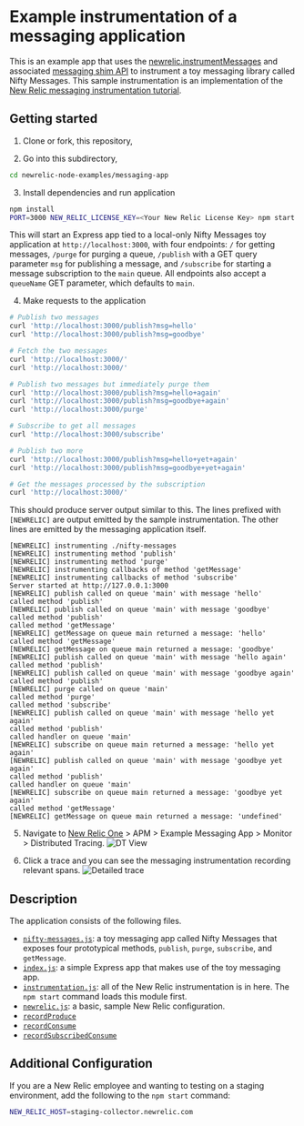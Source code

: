 # Example instrumentation of a messaging application

This is an example app that uses the [newrelic.instrumentMessages](https://newrelic.github.io/node-newrelic/API.html#instrumentMessages) and associated [messaging shim API](https://newrelic.github.io/node-newrelic/MessageShim.html) to instrument a toy messaging library called Nifty Messages. This sample instrumentation is an implementation of the [New Relic messaging instrumentation tutorial](http://newrelic.github.io/node-newrelic/tutorial-Messaging-Simple.html).

## Getting started

1. Clone or fork, this repository,

2. Go into this subdirectory,

``` sh
cd newrelic-node-examples/messaging-app
```

3. Install dependencies and run application

```sh
npm install
PORT=3000 NEW_RELIC_LICENSE_KEY=<Your New Relic License Key> npm start
```

This will start an Express app tied to a local-only Nifty Messages toy application at `http://localhost:3000`, with four endpoints: `/` for getting messages, `/purge` for purging a queue, `/publish` with a GET query parameter `msg` for publishing a message, and `/subscribe` for starting a message subscription to the `main` queue. All endpoints also accept a `queueName` GET parameter, which defaults to `main`.

4. Make requests to the application

```sh
# Publish two messages
curl 'http://localhost:3000/publish?msg=hello'
curl 'http://localhost:3000/publish?msg=goodbye'

# Fetch the two messages
curl 'http://localhost:3000/'
curl 'http://localhost:3000/'

# Publish two messages but immediately purge them
curl 'http://localhost:3000/publish?msg=hello+again'
curl 'http://localhost:3000/publish?msg=goodbye+again'
curl 'http://localhost:3000/purge'

# Subscribe to get all messages
curl 'http://localhost:3000/subscribe'

# Publish two more
curl 'http://localhost:3000/publish?msg=hello+yet+again'
curl 'http://localhost:3000/publish?msg=goodbye+yet+again'

# Get the messages processed by the subscription
curl 'http://localhost:3000/'
```

This should produce server output similar to this. The lines prefixed with `[NEWRELIC]` are output emitted by the sample instrumentation. The other lines are emitted by the messaging application itself.

```
[NEWRELIC] instrumenting ./nifty-messages
[NEWRELIC] instrumenting method 'publish'
[NEWRELIC] instrumenting method 'purge'
[NEWRELIC] instrumenting callbacks of method 'getMessage'
[NEWRELIC] instrumenting callbacks of method 'subscribe'
Server started at http://127.0.0.1:3000
[NEWRELIC] publish called on queue 'main' with message 'hello'
called method 'publish'
[NEWRELIC] publish called on queue 'main' with message 'goodbye'
called method 'publish'
called method 'getMessage'
[NEWRELIC] getMessage on queue main returned a message: 'hello'
called method 'getMessage'
[NEWRELIC] getMessage on queue main returned a message: 'goodbye'
[NEWRELIC] publish called on queue 'main' with message 'hello again'
called method 'publish'
[NEWRELIC] publish called on queue 'main' with message 'goodbye again'
called method 'publish'
[NEWRELIC] purge called on queue 'main'
called method 'purge'
called method 'subscribe'
[NEWRELIC] publish called on queue 'main' with message 'hello yet again'
called method 'publish'
called handler on queue 'main'
[NEWRELIC] subscribe on queue main returned a message: 'hello yet again'
[NEWRELIC] publish called on queue 'main' with message 'goodbye yet again'
called method 'publish'
called handler on queue 'main'
[NEWRELIC] subscribe on queue main returned a message: 'goodbye yet again'
called method 'getMessage'
[NEWRELIC] getMessage on queue main returned a message: 'undefined'
```

5. Navigate to [New Relic One](https://one.newrelic.com) > APM > Example Messaging App > Monitor > Distributed Tracing.
![DT View](./images/dt-view.png?raw=true "DT view")

6. Click a trace and you can see the messaging instrumentation recording relevant spans.
![Detailed trace](./images/dt-details.png?raw=true "Detailed Trace")

## Description

The application consists of the following files.

* [`nifty-messages.js`](./nifty-messages.js): a toy messaging app called Nifty Messages that exposes four prototypical methods, `publish`, `purge`, `subscribe`, and `getMessage`.
* [`index.js`](./index.js): a simple Express app that makes use of the toy messaging app.
* [`instrumentation.js`](./instrumentation.js): all of the New Relic instrumentation is in here. The `npm start` command loads this module first.
* [`newrelic.js`](./newrelic.js): a basic, sample New Relic configuration.
* [`recordProduce`](https://newrelic.github.io/node-newrelic/MessageShim.html#recordProduce)
* [`recordConsume`](https://newrelic.github.io/node-newrelic/MessageShim.html#recordConsume)
* [`recordSubscribedConsume`](https://newrelic.github.io/node-newrelic/MessageShim.html#recordSubscribedConsume)

## Additional Configuration
If you are a New Relic employee and wanting to testing on a staging environment, add the following to the `npm start` command:

```sh
NEW_RELIC_HOST=staging-collector.newrelic.com
```
